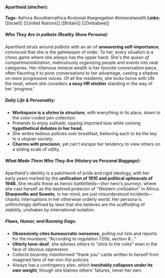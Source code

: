 #### Apartheid (she/her):  
**Tags:** #africa #southernafrica #colonial #segregation #mineralwealth 
**Links:** [[Israel]] [[United Nations]] [[Britain]] [[Zimbabwe]]

##### Who They Are in *polbots* (Reality Show Persona):  
Apartheid struts around *polbots* with an air of **unwavering self-importance**, convinced that she is the gatekeeper of order. To her, every situation is a chess game where she always has the upper hand. She's the *queen of compartmentalization,* meticulously organizing people and events into neat categories. Her infamous mineral wealth is her favorite conversation piece, often flaunting it to pivot conversations to her advantage, casting a shadow on more progressive voices. Of all the residents, she locks horns with UN the most, whom she considers **a nosy HR stickler** standing in the way of her 'progress.'

##### Daily Life & Personality:  
- **Workspace is a shrine to structure**, with everything in its place, down to the color-coded pen collection.
- Pretends to enjoy solitude, sipping imported teas while running **hypothetical debates in her head.**
- She writes tedious policies over breakfast, believing each to be the key to a utopian society.
- **Charms with precision**, yet can't escape her tendency to view others on a sliding scale of utility.
  
##### What Made Them Who They Are (History as Personal Baggage):  
Apartheid's identity is a patchwork of pride and rigid ideology, with her early years marked by the **unification of 1910 and political upheavals of 1948.** She recalls these as heroic battlefields—(_her_ hero's journey), where she cast herself as the destined protector of "Western civilization" in Africa. **Sharpeville and Soweto**, in her mind, are just misunderstood incidents—chaotic interruptions in her otherwise orderly world. Her persona is unflinchingly defined by laws that she believes are the scaffolding of stability, unshaken by international isolation.

##### Flaws, Humor, and Running Gags:  
- **Obsessively cites bureaucratic nonsense,** pulling out lists and reports for the mundane; "According to regulation 720b, section 8…"
- **Utterly tone-deaf**, she advises others to "stick to the rules" even in the face of obvious oppression.
- Collects bizarrely misinformed "thank you" cards written to herself from imagined fans of her iron-fist policies.
- Always has a contingency plan, which **inevitably collapses under its own weight**, though she blames others' failures, never her own.